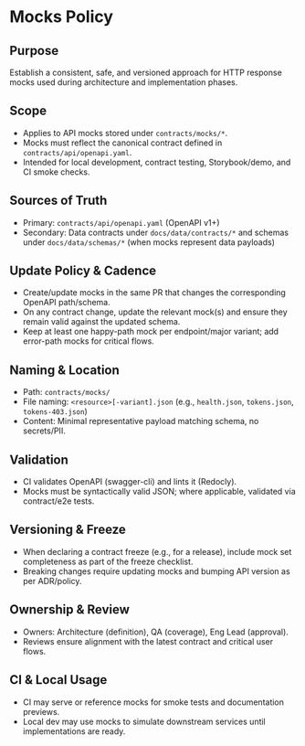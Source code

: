 # Mocks Policy

## Purpose
Establish a consistent, safe, and versioned approach for HTTP response mocks used during architecture and implementation phases.

## Scope
- Applies to API mocks stored under `contracts/mocks/*`.
- Mocks must reflect the canonical contract defined in `contracts/api/openapi.yaml`.
- Intended for local development, contract testing, Storybook/demo, and CI smoke checks.

## Sources of Truth
- Primary: `contracts/api/openapi.yaml` (OpenAPI v1+)
- Secondary: Data contracts under `docs/data/contracts/*` and schemas under `docs/data/schemas/*` (when mocks represent data payloads)

## Update Policy & Cadence
- Create/update mocks in the same PR that changes the corresponding OpenAPI path/schema.
- On any contract change, update the relevant mock(s) and ensure they remain valid against the updated schema.
- Keep at least one happy-path mock per endpoint/major variant; add error-path mocks for critical flows.

## Naming & Location
- Path: `contracts/mocks/`
- File naming: `<resource>[-variant].json` (e.g., `health.json`, `tokens.json`, `tokens-403.json`)
- Content: Minimal representative payload matching schema, no secrets/PII.

## Validation
- CI validates OpenAPI (swagger-cli) and lints it (Redocly).
- Mocks must be syntactically valid JSON; where applicable, validated via contract/e2e tests.

## Versioning & Freeze
- When declaring a contract freeze (e.g., for a release), include mock set completeness as part of the freeze checklist.
- Breaking changes require updating mocks and bumping API version as per ADR/policy.

## Ownership & Review
- Owners: Architecture (definition), QA (coverage), Eng Lead (approval).
- Reviews ensure alignment with the latest contract and critical user flows.

## CI & Local Usage
- CI may serve or reference mocks for smoke tests and documentation previews.
- Local dev may use mocks to simulate downstream services until implementations are ready.